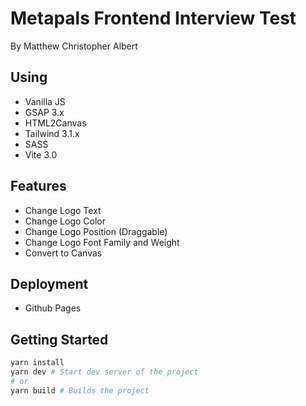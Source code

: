 # Metapals Frontend Interview Test

By Matthew Christopher Albert

## Using

- Vanilla JS
- GSAP 3.x
- HTML2Canvas
- Tailwind 3.1.x
- SASS
- Vite 3.0

## Features

- Change Logo Text
- Change Logo Color
- Change Logo Position (Draggable)
- Change Logo Font Family and Weight
- Convert to Canvas

## Deployment

- Github Pages

## Getting Started

```sh
yarn install
yarn dev # Start dev server of the project
# or
yarn build # Builds the project
```

